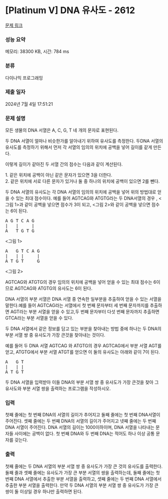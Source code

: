# [Platinum V] DNA 유사도 - 2612 

[문제 링크](https://www.acmicpc.net/problem/2612) 

### 성능 요약

메모리: 38300 KB, 시간: 784 ms

### 분류

다이나믹 프로그래밍

### 제출 일자

2024년 7월 4일 17:51:21

### 문제 설명

<p>모든 생물의 DNA 서열은 A, C, G, T 네 개의 문자로 표현된다.</p>

<p>두 DNA 서열이 얼마나 비슷한가를 알아내기 위하여 유사도를 측정한다. 두DNA 서열의 유사도를 측정하기 위해서 먼저 각 서열의 임의의 위치에 공백을 넣어 길이를 같게 만든다.</p>

<p>이렇게 길이가 같아진 두 서열 간의 점수는 다음과 같이 계산된다.</p>

<p>1. 같은 위치에 공백이 아닌 같은 문자가 있으면 3을 더한다. <br>
2. 같은 위치에 서로 다른 문자가 있거나 둘 중 하나의 위치에 공백이 있으면 2를 뺀다.</p>

<p>두 DNA 서열의 유사도는 각 DNA 서열의 임의의 위치에 공백을 넣어 위의 방법대로 얻을 수 있는 최대 점수이다. 예를 들어 AGTCAG와 ATGTG라는 두 DNA서열의 경우 , <그림 1>과 같이 공백을 넣으면 점수가 3이 되고, <그림 2>와 같이 공백을 넣으면 점수는 6이 된다.</p>

<pre>A G T C A G
|   |     |
A   T G T G</pre>

<p><그림 1></p>

<pre>A   G T C A G
|   | |     |
A T G T     G</pre>

<p><그림 2></p>

<p>AGTCAG와 ATGTG의 경우 임의의 위치에 공백을 넣어 얻을 수 있는 최대 점수는 6이므로 AGTCAG와 ATGTG의 유사도는 6이 된다.</p>

<p>DNA 서열의 부분 서열은 DNA 서열 중 연속한 일부분을 추출하여 얻을 수 있는 서열을 말한다.예를 들어 AGTCAG라는 서열에서 첫 번째 문자부터 세 번째 문자까지를 추출하면 AGT라는 부분 서열을 얻을 수 있고,두 번째 문자부터 다섯 번째 문자까지 추출하면 GTCA라는 부분 서열을 얻을 수 있다.</p>

<p>두 DNA 서열에서 같은 정보를 담고 있는 부분을 찾아내는 방법 중에 하나는 두 DNA의 부분 서열 쌍 중 유사도가 가장 큰것을 찾아내는 것이다.</p>

<p>예를 들어 두 DNA 서열 AGTCAG 와 ATGTG의 경우 AGTCAG에서 부분 서열 AGT를 얻고, ATGTG에서 부분 서열 ATGT를 얻으면 이 둘의 유사도는 아래와 같이 7이 된다.</p>

<pre>A   G T
|   | |
A T G T</pre>

<p>두 DNA 서열을 입력받아 이들 DNA의 부분 서열 쌍 중 유사도가 가장 큰것을 찾아 그 유사도와 부분 서열 쌍을 출력하는 프로그램을 작성하시오.</p>

### 입력 

 <p>첫째 줄에는 첫 번째 DNA의 서열의 길이가 추어지고 둘째 줄에는 첫 번째 DNA서열이 주어진다. 셋째 줄에는 두 번째 DNA의 서열의 길이가 주어지고 넷째 줄에는 두 번째 DNA 서열이 주어진다. DNA 서열의 길이는 1000이하이며, DNA 서열을 나타내는 문자들 사이에는 공백이 없다. 첫 번째 DNA와 두 번째 DNA는 적어도 하나 이상 공통 문자를 갖는다.</p>

### 출력 

 <p>첫째 줄에는 두 DNA 서열의 부분 서열 쌍 중 유사도가 가장 큰 것의 유사도를 출력한다. 둘째 줄과 셋째 줄에는 유사도가 가장 큰 부분 서열의 쌍을 출력하는데, 둘째 줄에는 첫 번째 DNA 서열에서 추출한 부분 서열을 출력하고, 셋째 줄에는 두 번째 DNA 서열에서 추출한 부분 서열을 출력한다. 만약 두 DNA 서열의 부분 서열 쌍 중 유사도가 가장 큰 쌍이 둘 이상일 경우 하나만 출력하면 된다.</p>

